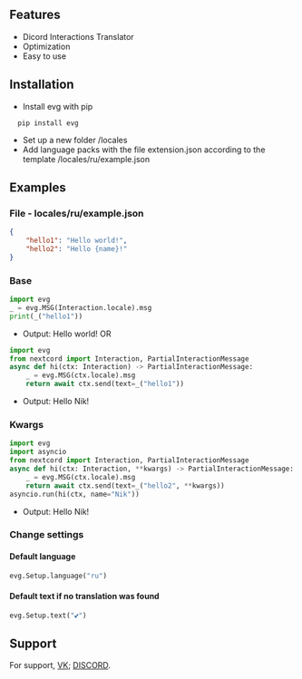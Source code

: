 
## Features
- Dicord Interactions Translator
- Optimization
- Easy to use


## Installation

 - Install evg with pip

```
  pip install evg
```
- Set up a new folder /locales
- Add language packs with the file extension.json according to the template /locales/ru/example.json
## Examples
### File - locales/ru/example.json
```json
{
    "hello1": "Hello world!",
    "hello2": "Hello {name}!"
}
```
### Base
```python
import evg
_ = evg.MSG(Interaction.locale).msg
print(_("hello1"))
```
* Output: Hello world!
OR
```python
import evg
from nextcord import Interaction, PartialInteractionMessage
async def hi(ctx: Interaction) -> PartialInteractionMessage:
    _ = evg.MSG(ctx.locale).msg
    return await ctx.send(text=_("hello1"))
```
* Output: Hello Nik!
### Kwargs
```python
import evg
import asyncio
from nextcord import Interaction, PartialInteractionMessage
async def hi(ctx: Interaction, **kwargs) -> PartialInteractionMessage:
    _ = evg.MSG(ctx.locale).msg
    return await ctx.send(text=_("hello2", **kwargs))
asyncio.run(hi(ctx, name="Nik"))
```
* Output: Hello Nik!
### Change settings
#### Default language
```python
evg.Setup.language("ru")
```
#### Default text if no translation was found
```python
evg.Setup.text("💕")
```
## Support

For support, [VK](https://vk.com/id441692401); [DISCORD](https://discordapp.com/users/468846682843381760/).


